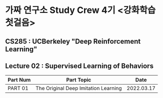 # 가짜 연구소 Study Crew 4기 <강화학습 첫걸음>

## CS285 : UCBerkeley "Deep Reinforcement Learning"

## Lecture 02 : Supervised Learning of Behaviors

|Part Num|Part Topic|Date|
|---|---|---|
|PART 01|The Original Deep Imitation Learning|2022.03.17|